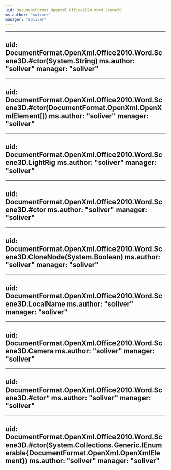 ```yaml
---
uid: DocumentFormat.OpenXml.Office2010.Word.Scene3D
ms.author: "soliver"
manager: "soliver"
---
```


---
uid: DocumentFormat.OpenXml.Office2010.Word.Scene3D.#ctor(System.String)
ms.author: "soliver"
manager: "soliver"
---

---
uid: DocumentFormat.OpenXml.Office2010.Word.Scene3D.#ctor(DocumentFormat.OpenXml.OpenXmlElement[])
ms.author: "soliver"
manager: "soliver"
---

---
uid: DocumentFormat.OpenXml.Office2010.Word.Scene3D.LightRig
ms.author: "soliver"
manager: "soliver"
---

---
uid: DocumentFormat.OpenXml.Office2010.Word.Scene3D.#ctor
ms.author: "soliver"
manager: "soliver"
---

---
uid: DocumentFormat.OpenXml.Office2010.Word.Scene3D.CloneNode(System.Boolean)
ms.author: "soliver"
manager: "soliver"
---

---
uid: DocumentFormat.OpenXml.Office2010.Word.Scene3D.LocalName
ms.author: "soliver"
manager: "soliver"
---

---
uid: DocumentFormat.OpenXml.Office2010.Word.Scene3D.Camera
ms.author: "soliver"
manager: "soliver"
---

---
uid: DocumentFormat.OpenXml.Office2010.Word.Scene3D.#ctor*
ms.author: "soliver"
manager: "soliver"
---

---
uid: DocumentFormat.OpenXml.Office2010.Word.Scene3D.#ctor(System.Collections.Generic.IEnumerable{DocumentFormat.OpenXml.OpenXmlElement})
ms.author: "soliver"
manager: "soliver"
---
